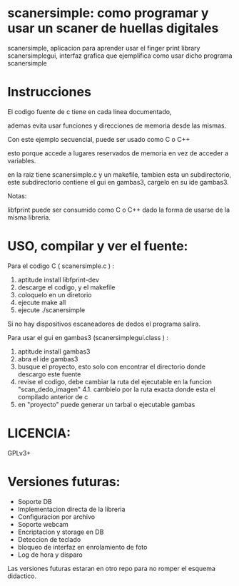 scanersimple: como programar y usar un scaner de huellas digitales
============

scanersimple, aplicacion para aprender usar el finger print library
scanersimplegui, interfaz grafica que ejemplifica como usar dicho programa scanersimple


Instrucciones
=============

El codigo fuente de c tiene en cada linea documentado, 

ademas evita usar funciones y direcciones de memoria desde las mismas.

Con este ejemplo secuencial, puede ser usado como C o C++

esto porque accede a lugares reservados de memoria en vez de acceder a variables.

en la raiz tiene scanersimple.c y un makefile, tambien esta un subdirectorio, 
este subdirectorio contiene el gui en gambas3, cargelo en su ide gambas3.

Notas:

libfprint puede ser consumido como C o C++ dado la forma de usarse de la misma libreria.


USO, compilar y ver el fuente:
=============================

Para el codigo C ( scanersimple.c ) :

1. aptitude install libfprint-dev
2. descarge el codigo, y el makefile
3. coloquelo en un diretorio
4. ejecute make all
5. ejecute ./scanersimple

Si no hay dispositivos escaneadores de dedos el programa salira.


Para usar el gui en gambas3 (scanersimplegui.class ) :

1. aptitude install gambas3
2. abra el ide gambas3
3. busque el proyecto, esto solo con encontrar el directorio donde descargo este fuente
4. revise el codigo, debe cambiar la ruta del ejecutable en la funcion "scan_dedo_imagen" 
4.1. cambielo por la ruta exacta donde esta el compilado anterior de c
5. en "proyecto" puede generar un tarbal o ejecutable gambas

LICENCIA:
========

GPLv3+

Versiones futuras:
=================

* Soporte DB
* Implementacion directa de la libreria
* Configuracion por archivo
* Soporte webcam
* Encriptacion y storage en DB
* Deteccion de teclado
* bloqueo de interfaz en enrolamiento de foto
* Log de hora y disparo

Las versiones futuras estaran en otro repo para no romper el esquema didactico.
